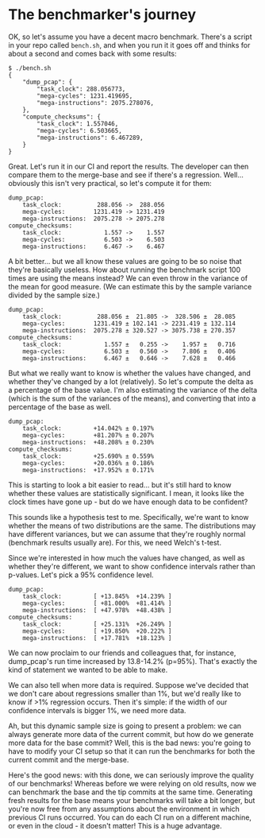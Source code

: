 # The benchmarker's journey

OK, so let's assume you have a decent macro benchmark.  There's a script in
your repo called `bench.sh`, and when you run it it goes off and thinks for
about a second and comes back with some results:

```
$ ./bench.sh
{
    "dump_pcap": {
        "task_clock": 288.056773,
        "mega-cycles": 1231.419695,
        "mega-instructions": 2075.278076,
    },
    "compute_checksums": {
        "task_clock": 1.557046,
        "mega-cycles": 6.503665,
        "mega-instructions": 6.467289,
    }
}
```

Great.  Let's run it in our CI and report the results.  The developer
can then compare them to the merge-base and see if there's a regression.
Well... obviously this isn't very practical, so let's compute it for them:

```
dump_pcap:
    task_clock:          288.056 ->  288.056
    mega-cycles:        1231.419 -> 1231.419
    mega-instructions:  2075.278 -> 2075.278
compute_checksums:
    task_clock:            1.557 ->    1.557
    mega-cycles:           6.503 ->    6.503
    mega-instructions:     6.467 ->    6.467
```

A bit better... but we all know these values are going to be so noise that
they're basically useless.  How about running the benchmark script 100 times
are using the means instead?  We can even throw in the variance of the mean
for good measure.  (We can estimate this by the sample variance divided by
the sample size.)

```
dump_pcap:
    task_clock:          288.056 ±  21.805 ->  328.506 ±  28.085
    mega-cycles:        1231.419 ± 102.141 -> 2231.419 ± 132.114
    mega-instructions:  2075.278 ± 320.527 -> 3075.738 ± 270.357
compute_checksums:
    task_clock:            1.557 ±   0.255 ->    1.957 ±   0.716
    mega-cycles:           6.503 ±   0.560 ->    7.806 ±   0.406
    mega-instructions:     6.467 ±   0.646 ->    7.628 ±   0.466
```

But what we really want to know is whether the values have changed, and
whether they've changed by a lot (relatively).  So let's compute the delta
as a percentage of the base value.  I'm also estimating the variance of the
delta (which is the sum of the variances of the means), and converting that
into a percentage of the base as well.

```
dump_pcap:
    task_clock:         +14.042% ± 0.197%
    mega-cycles:        +81.207% ± 0.207%
    mega-instructions:  +48.208% ± 0.230%
compute_checksums:
    task_clock:         +25.690% ± 0.559%
    mega-cycles:        +20.036% ± 0.186%
    mega-instructions:  +17.952% ± 0.171%
```

This is starting to look a bit easier to read... but it's still hard to know
whether these values are statistically significant.  I mean, it looks like
the clock times have gone up - but do we have enough data to be confident?

This sounds like a hypothesis test to me.  Specifically, we're want to know
whether the means of two distributions are the same.  The distributions
may have different variances, but we can assume that they're roughly normal
(benchmark results usually are).  For this, we need Welch's t-test.

Since we're interested in how much the values have changed, as well as whether
they're different, we want to show confidence intervals rather than p-values.
Let's pick a 95% confidence level.

```
dump_pcap:
    task_clock:         [ +13.845%  +14.239% ]
    mega-cycles:        [ +81.000%  +81.414% ]
    mega-instructions:  [ +47.978%  +48.438% ]
compute_checksums:
    task_clock:         [ +25.131%  +26.249% ]
    mega-cycles:        [ +19.850%  +20.222% ]
    mega-instructions:  [ +17.781%  +18.123% ]
```

We can now proclaim to our friends and colleagues that, for instance,
dump_pcap's run time increased by 13.8-14.2% (p=95%).  That's exactly the
kind of statement we wanted to be able to make.

We can also tell when more data is required.  Suppose we've decided that we
don't care about regressions smaller than 1%, but we'd really like to know
if >1% regression occurs.  Then it's simple: if the width of our confidence
intervals is bigger 1%, we need more data.

Ah, but this dynamic sample size is going to present a problem: we can always
generate more data of the current commit, but how do we generate more data
for the base commit?  Well, this is the bad news: you're going to have to
modify your CI setup so that it can run the benchmarks for both the current
commit and the merge-base.

Here's the good news: with this done, we can seriously improve the quality
of our benchmarks!  Whereas before we were relying on old results, now we
can benchmark the base and the tip commits at the same time.  Generating
fresh results for the base means your benchmarks will take a bit longer,
but you're now free from any assumptions about the environment in which
previous CI runs occurred.  You can do each CI run on a different machine,
or even in the cloud - it doesn't matter!  This is a huge advantage.
